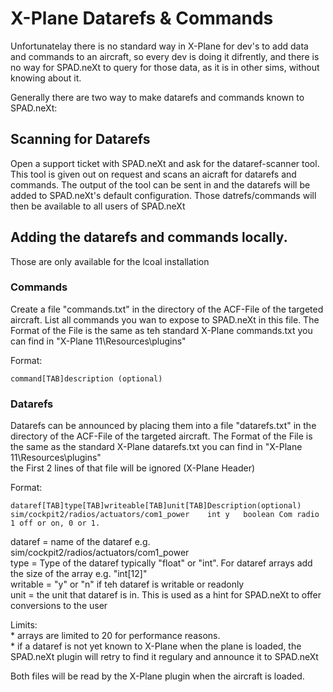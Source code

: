 # X-Plane Datarefs & Commands

Unfortunatelay there is no standard way in X-Plane for dev's to add data and commands to an aircraft, so every dev is doing it difrently, and there is no way for SPAD.neXt to query for those data, as it is in other sims, without knowing about it.

Generally there are two way to make datarefs and commands known to SPAD.neXt:

## Scanning for Datarefs

Open a support ticket with SPAD.neXt and ask for the dataref-scanner tool. This tool is given out on request and scans an aicraft for datarefs and commands. The output of the tool can be sent in and the datarefs will be added to SPAD.neXt's default configuration. Those datrefs/commands will then be available to all users of SPAD.neXt

## Adding the datarefs and commands locally. 

Those are only available for the lcoal installation

### Commands

Create a file "commands.txt" in the directory of the ACF-File of the targeted aircraft. List all commands you wan to expose to SPAD.neXt in this file. The Format of the File is the same as teh standard X-Plane commands.txt you can find in "X-Plane 11\Resources\plugins"

Format:

```text
command[TAB]description (optional)
```



### Datarefs

Datarefs can be announced by placing them into a file "datarefs.txt"  in the directory of the ACF-File of the targeted aircraft. The Format of the File is the same as the standard X-Plane datarefs.txt you can find in "X-Plane 11\Resources\plugins"  
the First 2 lines of that file will be ignored \(X-Plane Header\)

Format:



```text
dataref[TAB]type[TAB]writeable[TAB]unit[TAB]Description(optional)
sim/cockpit2/radios/actuators/com1_power	int	y	boolean	Com radio 1 off or on, 0 or 1.
```

dataref = name of the dataref e.g. sim/cockpit2/radios/actuators/com1\_power  
type = Type of the dataref typically "float" or "int". For dataref arrays add the size of the array e.g. "int\[12\]"  
writable = "y" or "n" if teh dataref is writable or readonly  
unit = the unit that dataref is in. This is used as a hint for SPAD.neXt to offer conversions to the user

Limits:   
\* arrays are limited to 20 for performance reasons.  
\* if a dataref is not yet known to X-Plane when the plane is loaded, the SPAD.neXt plugin will retry to find it regulary and announce it to SPAD.neXt

Both files will be read by the X-Plane plugin when the aircraft is loaded.

